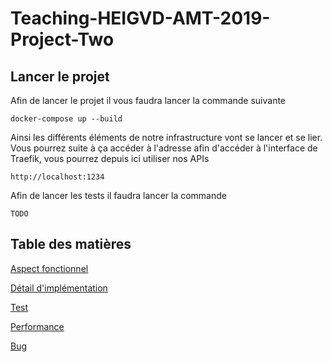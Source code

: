 # Teaching-HEIGVD-AMT-2019-Project-Two

## Lancer le projet
Afin de lancer le projet il vous faudra lancer la commande suivante 

```
docker-compose up --build
```
Ainsi les différents éléments de notre infrastructure vont se lancer et se lier. Vous pourrez suite à ça accéder à l'adresse afin d'accéder à l'interface de Traefik, vous pourrez depuis ici utiliser nos APIs
```
http://localhost:1234
```
Afin de lancer les tests il faudra lancer la commande

```
TODO
```

## Table des matières

[Aspect fonctionnel](https://github.com/IxSysTech/TrainingREST/blob/master/rapport/functional_aspect.md)

[Détail d'implémentation](https://github.com/panticne/Teaching-HEIGVD-AMT-2019-Project-One/blob/master/markdowns/modelisation.md)

[Test](https://github.com/panticne/Teaching-HEIGVD-AMT-2019-Project-One/blob/master/markdowns/test.md)

[Performance](https://github.com/panticne/Teaching-HEIGVD-AMT-2019-Project-One/blob/master/markdowns/test.md)

[Bug](https://github.com/panticne/Teaching-HEIGVD-AMT-2019-Project-One/blob/master/markdowns/test.md)
